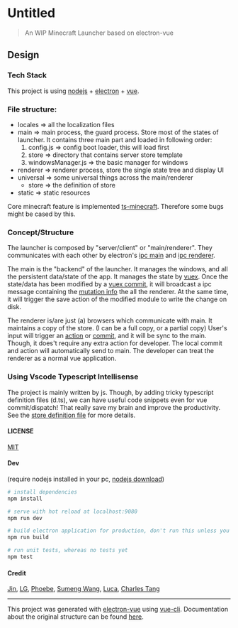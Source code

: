 # Untitled

> An WIP Minecraft Launcher based on electron-vue 


## Design

### Tech Stack

This project is using [nodejs](https://nodejs.org/) + [electron](https://electron.atom.io) + [vue](https://vuejs.org).

### File structure:

- locales => all the localization files
- main => main process, the guard process. Store most of the states of launcher. It contains three main part and loaded in following order:
    1. config.js => config boot loader, this will load first
    2. store => directory that contains server store template 
    3. windowsManager.js => the basic manager for windows
- renderer => renderer process, store the single state tree and display UI
- universal => some universal things across the main/renderer
    - store => the definition of store
- static => static resources

Core minecraft feature is implemented [ts-minecraft](https://github.com/InfinityStudio/ts-minecraft). Therefore some bugs might be cased by this.

### Concept/Structure

The launcher is composed by "server/client" or "main/renderer". They communicates with each other by electron's [ipc main](https://electronjs.org/docs/api/ipc-main) and [ipc renderer](https://electronjs.org/docs/api/ipc-renderer).

The main is the "backend" of the launcher. It manages the windows, and all the persistent data/state of the app. It manages the state by [vuex](https://vuex.vuejs.org/). Once the state/data has been modified by a [vuex commit](https://vuex.vuejs.org/guide/mutations.html), it will broadcast a ipc message containing the [mutation info]((https://vuex.vuejs.org/guide/mutations.html)) the all the renderer. At the same time, it will trigger the save action of the modified module to write the change on disk.

The renderer is/are just (a) browsers which communicate with main. It maintains a copy of the store. (I can be a full copy, or a partial copy) User's input will trigger an [action](https://vuex.vuejs.org/guide/actions.html) or [commit](https://vuex.vuejs.org/guide/mutations.html), and it will be sync to the main. Though, it does't require any extra action for developer. The local commit and action will automatically send to main. The developer can treat the renderer as a normal vue application.

### Using Vscode Typescript Intellisense

The project is mainly written by js. Though, by adding tricky typescript definition files (d.ts), we can have useful code snippets even for vue commit/dispatch! That really save my brain and improve the productivity. See the [store definition file](src/universal/store/store.d.ts) for more details.

#### LICENSE 

[MIT](LICENSE)

#### Dev

(require nodejs installed in your pc, [nodejs download](https://nodejs.org/))

``` bash
# install dependencies
npm install

# serve with hot reload at localhost:9080
npm run dev

# build electron application for production, don't run this unless you really want to make a product env.... use npm run dev to dev
npm run build

# run unit tests, whereas no tests yet
npm test
```

#### Credit

[Jin](https://github.com/Indexyz), [LG](https://github.com/LasmGratel), [Phoebe](https://github.com/PhoebezZ), [Sumeng Wang](https://github.com/darkkingwsm), [Luca](https://github.com/LucaIsGenius), [Charles Tang](https://github.com/CharlesQT)

---

This project was generated with [electron-vue](https://github.com/SimulatedGREG/electron-vue) using [vue-cli](https://github.com/vuejs/vue-cli). Documentation about the original structure can be found [here](https://simulatedgreg.gitbooks.io/electron-vue/content/index.html).
